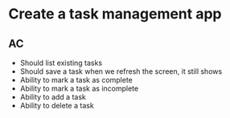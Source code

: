 # Create a task management app

## AC

* Should list existing tasks
* Should save a task when we refresh the screen, it still shows
* Ability to mark a task as complete
* Ability to mark a task as incomplete
* Ability to add a task
* Ability to delete a task
